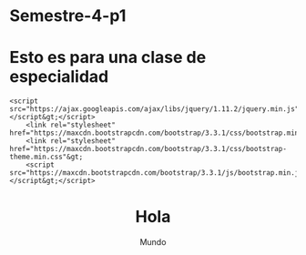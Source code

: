 # Semestre-4-p1
# Esto es para una clase de especialidad
<!DOCTYPE html>
<html lang="en">

    <script src="https://ajax.googleapis.com/ajax/libs/jquery/1.11.2/jquery.min.js"></script&gt;</script>
        <link rel="stylesheet" href="https://maxcdn.bootstrapcdn.com/bootstrap/3.3.1/css/bootstrap.min.css"&gt;
        <link rel="stylesheet" href="https://maxcdn.bootstrapcdn.com/bootstrap/3.3.1/css/bootstrap-theme.min.css"&gt;
        <script src="https://maxcdn.bootstrapcdn.com/bootstrap/3.3.1/js/bootstrap.min.js"></script&gt;</script>

<head>
    <meta charset="UTF-8">
    <meta http-equiv="X-UA-Compatible" content="IE=edge">
    <meta name="viewport" content="width=device-width, initial-scale=1.0">
    <title>Reyes Meza Bruno Eduardo</title>
</head>
<body>
    <div><center>
        <h1>Hola</h1>
<p>Mundo</p>
</center>
    </div>
</body>
</html>
